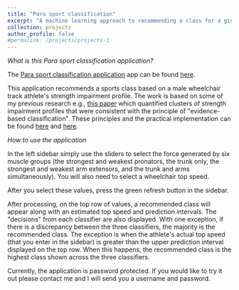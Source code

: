 ```yaml
---
title: "Para sport classification"
excerpt: "A machine learning approach to recommending a class for a given strength impairment profile <br/><img src='/images/wheeltrack.png'>"
collection: projects
author_profile: false
#permalink: /projects/projects-1
--- 
```




*What is this Para sport classification application?*  


The <a href="https://gamespeed.shinyapps.io/paraclass/" target="_blank">Para sport classification application</a> app can be found <a href="https://gamespeed.shinyapps.io/paraclass/" target="_blank">here</a>.


This application recommends a sports class based on a male wheelchair track athlete's strength impairment profile. The work is based on some of my previous research e.g., <a href="https://pubmed.ncbi.nlm.nih.gov/29175826/" target="_blank">this paper</a> which quantified clusters of strength impairment profiles that were consistent with the principle of "evidence-based classification". These principles and the practical implementation can be found <a href="https://pubmed.ncbi.nlm.nih.gov/25134747/" target="_blank">here</a> and <a href="https://pubmed.ncbi.nlm.nih.gov/29627091/" target="_blank">here</a>.


*How to use the application*  

In the left sidebar simply use the sliders to select the force generated by six muscle groups (the strongest and weakest pronators, the trunk only, the strongest and weakest arm extensors, and the trunk and arms simultaneously). You will also need to select a wheelchair top speed.  

After you select these values, press the green refresh button in the sidebar.  

After processing, on the top row of values, a recommended class will appear along with an estimated top speed and prediction intervals. The "decisions" from each classifier are also displayed. With one exception, if there is a discrepancy between the three classifiers, the majority is the recommended class. The exception is when the athlete's actual top speed (that you enter in the sidebar) is greater than the upper prediction interval displayed on the top row. When this happens, the recommended class is the highest class shown across the three classifiers.  

Currently, the application is password protected. If you would like to try it out please contact me and I will send you a username and password.  
